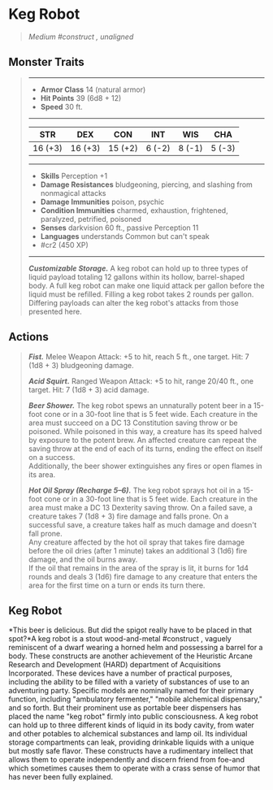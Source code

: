 # Keg Robot
>*Medium #construct , unaligned*
## Monster Traits
>___
>- **Armor Class** 14 (natural armor)
>- **Hit Points** 39 (6d8 + 12)
>- **Speed** 30 ft.
>___
>|STR|DEX|CON|INT|WIS|CHA|
>|:---:|:---:|:---:|:---:|:---:|:---:|
>|16 (+3)|16 (+3)|15 (+2)|6 (-2)|8 (-1)|5 (-3)|
>___
>- **Skills** Perception +1
>- **Damage Resistances** bludgeoning, piercing, and slashing from nonmagical attacks
>- **Damage Immunities** poison, psychic
>- **Condition Immunities** charmed, exhaustion, frightened, paralyzed, petrified, poisoned
>- **Senses** darkvision 60 ft., passive Perception 11
>- **Languages** understands Common but can't speak
>- #cr2 (450 XP)
>___
>***Customizable Storage.*** A keg robot can hold up to three types of liquid payload totaling 12 gallons within its hollow, barrel-shaped body. A full keg robot can make one liquid attack per gallon before the liquid must be refilled. Filling a keg robot takes 2 rounds per gallon. Differing payloads can alter the keg robot's attacks from those presented here.  
>
## Actions
>***Fist.*** Melee Weapon Attack: +5 to hit, reach 5 ft., one target. Hit: 7 (1d8 + 3) bludgeoning damage.  
>
>***Acid Squirt.*** Ranged Weapon Attack: +5 to hit, range 20/40 ft., one target. Hit: 7 (1d8 + 3) acid damage.  
>
>***Beer Shower.*** The keg robot spews an unnaturally potent beer in a 15-foot cone or in a 30-foot line that is 5 feet wide. Each creature in the area must succeed on a DC 13 Constitution saving throw or be poisoned. While poisoned in this way, a creature has its speed halved by exposure to the potent brew. An affected creature can repeat the saving throw at the end of each of its turns, ending the effect on itself on a success.  
>Additionally, the beer shower extinguishes any fires or open flames in its area.  
>
>***Hot Oil Spray (Recharge 5–6).*** The keg robot sprays hot oil in a 15-foot cone or in a 30-foot line that is 5 feet wide. Each creature in the area must make a DC 13 Dexterity saving throw. On a failed save, a creature takes 7 (1d8 + 3) fire damage and falls prone. On a successful save, a creature takes half as much damage and doesn't fall prone.  
>Any creature affected by the hot oil spray that takes fire damage before the oil dries (after 1 minute) takes an additional 3 (1d6) fire damage, and the oil burns away.  
>If the oil that remains in the area of the spray is lit, it burns for 1d4 rounds and deals 3 (1d6) fire damage to any creature that enters the area for the first time on a turn or ends its turn there.
## Keg Robot
*This beer is delicious. But did the spigot really have to be placed in that spot?*A keg robot is a stout wood-and-metal #construct , vaguely reminiscent of a dwarf wearing a horned helm and possessing a barrel for a body. These constructs are another achievement of the Heuristic Arcane Research and Development (HARD) department of Acquisitions Incorporated. These devices have a number of practical purposes, including the ability to be filled with a variety of substances of use to an adventuring party. Specific models are nominally named for their primary function, including "ambulatory fermenter," "mobile alchemical dispensary," and so forth. But their prominent use as portable beer dispensers has placed the name "keg robot" firmly into public consciousness.
A keg robot can hold up to three different kinds of liquid in its body cavity, from water and other potables to alchemical substances and lamp oil. Its individual storage compartments can leak, providing drinkable liquids with a unique but mostly safe flavor. These constructs have a rudimentary intellect that allows them to operate independently and discern friend from foe-and which sometimes causes them to operate with a crass sense of humor that has never been fully explained.